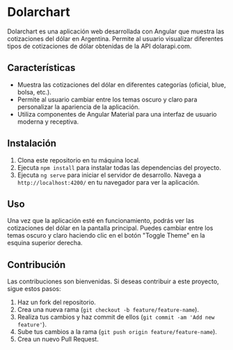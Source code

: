 # Dolarchart

Dolarchart es una aplicación web desarrollada con Angular que muestra las cotizaciones del dólar en Argentina. Permite al usuario visualizar diferentes tipos de cotizaciones de dólar obtenidas de la API dolarapi.com.

## Características

- Muestra las cotizaciones del dólar en diferentes categorías (oficial, blue, bolsa, etc.).
- Permite al usuario cambiar entre los temas oscuro y claro para personalizar la apariencia de la aplicación.
- Utiliza componentes de Angular Material para una interfaz de usuario moderna y receptiva.

## Instalación

1. Clona este repositorio en tu máquina local.
2. Ejecuta `npm install` para instalar todas las dependencias del proyecto.
3. Ejecuta `ng serve` para iniciar el servidor de desarrollo. Navega a `http://localhost:4200/` en tu navegador para ver la aplicación.

## Uso

Una vez que la aplicación esté en funcionamiento, podrás ver las cotizaciones del dólar en la pantalla principal. Puedes cambiar entre los temas oscuro y claro haciendo clic en el botón "Toggle Theme" en la esquina superior derecha.

## Contribución

Las contribuciones son bienvenidas. Si deseas contribuir a este proyecto, sigue estos pasos:

1. Haz un fork del repositorio.
2. Crea una nueva rama (`git checkout -b feature/feature-name`).
3. Realiza tus cambios y haz commit de ellos (`git commit -am 'Add new feature'`).
4. Sube tus cambios a la rama (`git push origin feature/feature-name`).
5. Crea un nuevo Pull Request.
